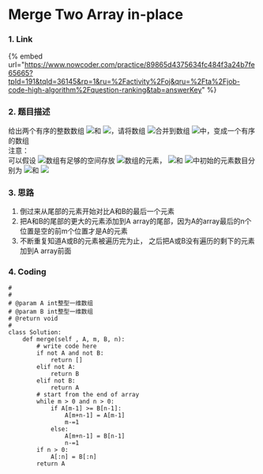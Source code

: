 # Merge Two Array in-place

### 1. Link

{% embed url="https://www.nowcoder.com/practice/89865d4375634fc484f3a24b7fe65665?tpId=191&tqId=36145&rp=1&ru=%2Factivity%2Foj&qru=%2Fta%2Fjob-code-high-algorithm%2Fquestion-ranking&tab=answerKey" %}



### 2. 题目描述

给出两个有序的整数数组 ![](https://www.nowcoder.com/equation?tex=A%20%5C)和 ![](https://www.nowcoder.com/equation?tex=B%5C)，请将数组 ![](https://www.nowcoder.com/equation?tex=B%5C)合并到数组 ![](https://www.nowcoder.com/equation?tex=A%5C)中，变成一个有序的数组  
注意：  
可以假设 ![](https://www.nowcoder.com/equation?tex=A%5C)数组有足够的空间存放 ![](https://www.nowcoder.com/equation?tex=B%5C)数组的元素， ![](https://www.nowcoder.com/equation?tex=A%5C)和 ![](https://www.nowcoder.com/equation?tex=B%5C)中初始的元素数目分别为 ![](https://www.nowcoder.com/equation?tex=m%5C)和 ![](https://www.nowcoder.com/equation?tex=n%5C)



### 3. 思路

1.  倒过来从尾部的元素开始对比A和B的最后一个元素
2. 把A和B的尾部的更大的元素添加到A array的尾部，因为A的array最后的n个位置是空的前m个位置才是A的元素
3. 不断重复知道A或B的元素被遍历完为止， 之后把A或B没有遍历的剩下的元素加到A array前面

### 4. Coding

```text
#
# 
# @param A int整型一维数组 
# @param B int整型一维数组 
# @return void
#
class Solution:
    def merge(self , A, m, B, n):
        # write code here
        if not A and not B: 
            return []
        elif not A: 
            return B
        elif not B: 
            return A
        # start from the end of array
        while m > 0 and n > 0:
            if A[m-1] >= B[n-1]:
                A[m+n-1] = A[m-1]
                m-=1
            else:
                A[m+n-1] = B[n-1]
                n-=1
        if n > 0: 
            A[:n] = B[:n]
        return A
```

